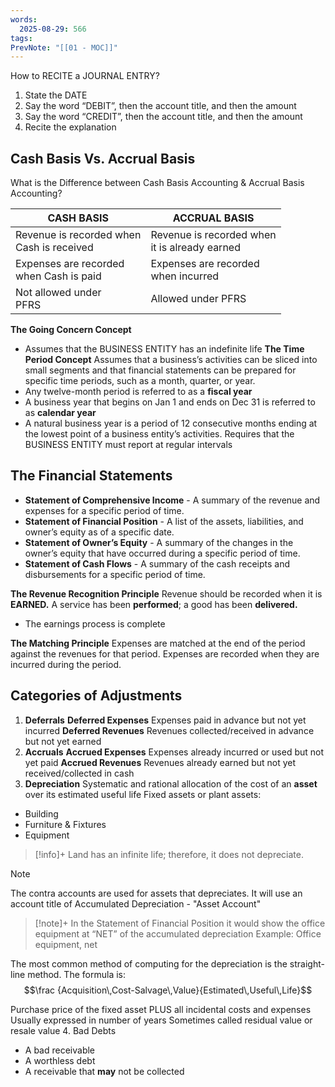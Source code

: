 ```yaml
---
words:
  2025-08-29: 566
tags:
PrevNote: "[[01 - MOC]]"
---
```

How to RECITE a JOURNAL ENTRY?
1. State the DATE
2. Say the word “DEBIT”, then the account title, and then the amount
3. Say the word “CREDIT”, then the account title, and then the amount
4. Recite the explanation


## Cash Basis Vs. Accrual Basis
What is the Difference between Cash Basis Accounting & Accrual Basis Accounting?

| CASH BASIS                                   | ACCRUAL BASIS                                    |
| -------------------------------------------- | ------------------------------------------------ |
| Revenue is recorded when<br>Cash is received | Revenue is recorded when<br>it is already earned |
| Expenses are recorded<br>when Cash is paid   | Expenses are recorded<br>when incurred           |
| Not allowed under<br>PFRS                    | Allowed under PFRS                               |

**The Going Concern Concept**
- Assumes that the BUSINESS ENTITY has an indefinite life
**The Time Period Concept**
Assumes that a business’s activities can be sliced into small segments and that financial statements can be prepared for specific time periods, such as a month, quarter, or year.
- Any twelve-month period is referred to as a **fiscal year**
- A business year that begins on Jan 1 and ends on Dec 31 is referred to as **calendar year**
- A natural business year is a period of 12 consecutive months ending at the lowest point of a business entity’s activities.
Requires that the BUSINESS ENTITY must report at regular intervals

## The Financial Statements
- **Statement of Comprehensive Income** - A summary of the revenue and expenses for a specific period of time.
- **Statement of Financial Position** - A list of the assets, liabilities, and owner’s equity as of a specific date.
- **Statement of Owner’s Equity** - A summary of the changes in the owner’s equity that have occurred during a specific period of time.
- **Statement of Cash Flows** - A summary of the cash receipts and disbursements for a specific period of time.

**The Revenue Recognition Principle**
Revenue should be recorded when it is **EARNED.**
A service has been **performed**; a good has been **delivered.**
- The earnings process is complete

**The Matching Principle**
Expenses are matched at the end of the period against the revenues for that period.
Expenses are recorded when they are incurred during the period.

## Categories of Adjustments
1. **Deferrals**
**Deferred Expenses** 
Expenses paid in advance but not yet incurred 
**Deferred Revenues**
Revenues collected/received in advance but not yet earned
2. **Accruals**
**Accrued Expenses**
Expenses already incurred or used but not yet paid
**Accrued Revenues**
Revenues already earned but not yet received/collected in cash
3. **Depreciation**
Systematic and rational allocation of the cost of an **asset** over its estimated useful life
Fixed assets or plant assets:
- Building
- Furniture & Fixtures
- Equipment

> [!info]+
> Land has an infinite life; therefore, it does not depreciate.


> [!note]
> The contra accounts are used for assets that depreciates. It will use an account title of
> Accumulated Depreciation - "Asset Account"

> [!note]+
> In the Statement of Financial Position it would show the office equipment at “NET” of the accumulated depreciation
> Example: Office equipment, net

The most common method of computing for the depreciation is the straight-line method.
The formula is:
$$\frac {Acquisition\,Cost-Salvage\,Value}{Estimated\,Useful\,Life}$$

Purchase price of the fixed asset PLUS
all incidental costs and expenses
Usually expressed in number of years
Sometimes called residual value or resale value
4. Bad Debts
- A bad receivable
- A worthless debt
- A receivable that **may** not be collected